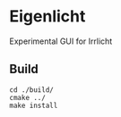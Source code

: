 Eigenlicht
==========

Experimental GUI for Irrlicht

Build
-----

    cd ./build/
    cmake ../
    make install
